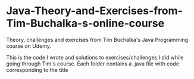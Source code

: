 # Java-Theory-and-Exercises-from-Tim-Buchalka-s-online-course
Theory, challenges and exercises from Tim Buchalka's Java Programming course on Udemy.

This is the code I wrote and solutions to exercises/challenges I did while going through Tim's course. 
Each folder contains a .java file with code corresponding to the title
